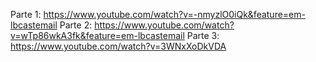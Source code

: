Parte 1: https://www.youtube.com/watch?v=-nmyzlO0iQk&feature=em-lbcastemail
Parte 2: https://www.youtube.com/watch?v=wTp86wkA3fk&feature=em-lbcastemail
Parte 3: https://www.youtube.com/watch?v=3WNxXoDkVDA
